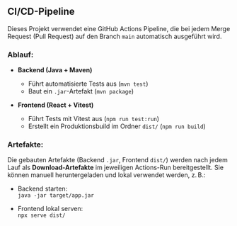 ## CI/CD-Pipeline

Dieses Projekt verwendet eine GitHub Actions Pipeline, die bei jedem Merge Request (Pull Request) auf den Branch `main` automatisch ausgeführt wird.

### Ablauf:
- **Backend (Java + Maven)**  
  - Führt automatisierte Tests aus (`mvn test`)  
  - Baut ein `.jar`-Artefakt (`mvn package`)

- **Frontend (React + Vitest)**  
  - Führt Tests mit Vitest aus (`npm run test:run`)  
  - Erstellt ein Produktionsbuild im Ordner `dist/` (`npm run build`)

### Artefakte:
Die gebauten Artefakte (Backend `.jar`, Frontend `dist/`) werden nach jedem Lauf als **Download-Artefakte** im jeweiligen Actions-Run bereitgestellt. Sie können manuell heruntergeladen und lokal verwendet werden, z. B.:

- Backend starten:  
  `java -jar target/app.jar`

- Frontend lokal serven:  
  `npx serve dist/`
